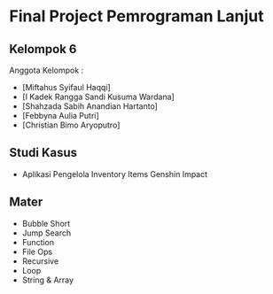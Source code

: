 # Final Project Pemrograman Lanjut
## Kelompok 6
Anggota Kelompok :
- [Miftahus Syifaul Haqqi]
- [I Kadek Rangga Sandi Kusuma Wardana]
- [Shahzada Sabih Anandian Hartanto]
- [Febbyna Aulia Putri]
- [Christian Bimo Aryoputro]

## Studi Kasus
- Aplikasi Pengelola Inventory Items Genshin Impact

## Mater
- Bubble Short
- Jump Search
- Function
- File Ops
- Recursive
- Loop
- String & Array


